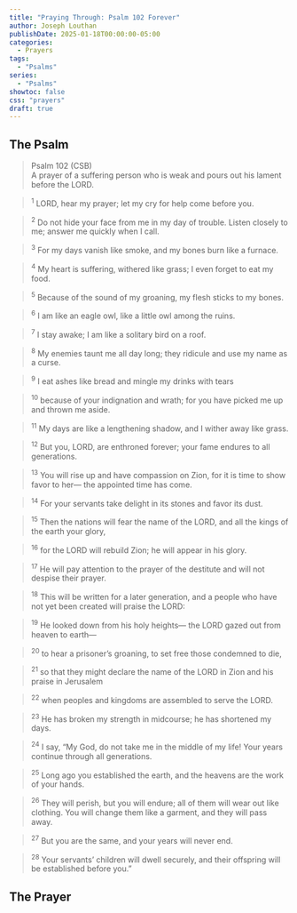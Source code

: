 ```yaml
---
title: "Praying Through: Psalm 102 Forever"
author: Joseph Louthan
publishDate: 2025-01-18T00:00:00-05:00
categories:
  - Prayers
tags:
  - "Psalms"
series:
  - "Psalms"
showtoc: false
css: "prayers"
draft: true
---
```

## The Psalm

>Psalm 102 (CSB)  
><sup></sup> A prayer of a suffering person who is weak and pours out his lament before the LORD. 

><sup>1</sup> LORD, hear my prayer; let my cry for help come before you. 

><sup>2</sup> Do not hide your face from me in my day of trouble. Listen closely to me; answer me quickly when I call. 

><sup>3</sup> For my days vanish like smoke, and my bones burn like a furnace. 

><sup>4</sup> My heart is suffering, withered like grass; I even forget to eat my food. 

><sup>5</sup> Because of the sound of my groaning, my flesh sticks to my bones. 

><sup>6</sup> I am like an eagle owl, like a little owl among the ruins. 

><sup>7</sup> I stay awake; I am like a solitary bird on a roof. 

><sup>8</sup> My enemies taunt me all day long; they ridicule and use my name as a curse. 

><sup>9</sup> I eat ashes like bread and mingle my drinks with tears 

><sup>10</sup> because of your indignation and wrath; for you have picked me up and thrown me aside. 

><sup>11</sup> My days are like a lengthening shadow, and I wither away like grass. 

><sup>12</sup> But you, LORD, are enthroned forever; your fame endures to all generations. 

><sup>13</sup> You will rise up and have compassion on Zion, for it is time to show favor to her— the appointed time has come. 

><sup>14</sup> For your servants take delight in its stones and favor its dust. 

><sup>15</sup> Then the nations will fear the name of the LORD, and all the kings of the earth your glory, 

><sup>16</sup> for the LORD will rebuild Zion; he will appear in his glory. 

><sup>17</sup> He will pay attention to the prayer of the destitute and will not despise their prayer. 

><sup>18</sup> This will be written for a later generation, and a people who have not yet been created will praise the LORD: 

><sup>19</sup> He looked down from his holy heights— the LORD gazed out from heaven to earth— 

><sup>20</sup> to hear a prisoner’s groaning, to set free those condemned to die, 

><sup>21</sup> so that they might declare the name of the LORD in Zion and his praise in Jerusalem 

><sup>22</sup> when peoples and kingdoms are assembled to serve the LORD. 

><sup>23</sup> He has broken my strength in midcourse; he has shortened my days. 

><sup>24</sup> I say, “My God, do not take me in the middle of my life! Your years continue through all generations. 

><sup>25</sup> Long ago you established the earth, and the heavens are the work of your hands. 

><sup>26</sup> They will perish, but you will endure; all of them will wear out like clothing. You will change them like a garment, and they will pass away. 

><sup>27</sup> But you are the same, and your years will never end. 

><sup>28</sup> Your servants’ children will dwell securely, and their offspring will be established before you.”


## The Prayer

<div style="font-variant: small-caps;">

</div>

```text

```
